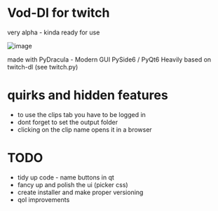 # Vod-Dl for twitch

very alpha - kinda ready for use

![image](https://github.com/Dschogo/vod-dl/assets/36862419/81a90ab5-e58b-45a2-84a5-3272fd42ade9)


made with PyDracula - Modern GUI PySide6 / PyQt6
Heavily based on twitch-dl (see twitch.py)

# quirks and hidden features
- to use the clips tab you have to be logged in
- dont forget to set the output folder
- clicking on the clip name opens it in a browser


# TODO
- tidy up code - name buttons in qt
- fancy up and polish the ui (picker css)
- create installer and make proper versioning
- qol improvements
